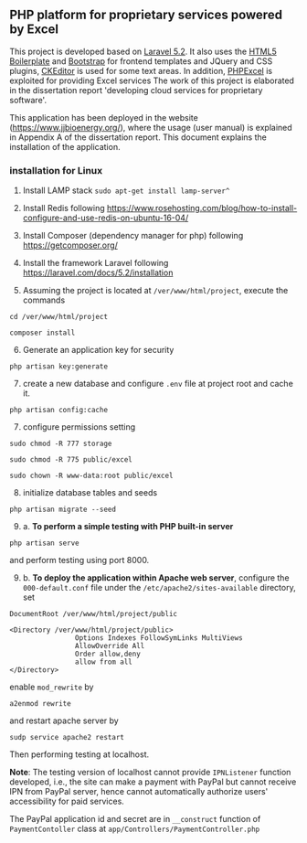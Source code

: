 ## PHP platform for proprietary services powered by Excel

This project is developed based on [Laravel 5.2](https://laravel.com/docs/5.2). It also uses the [HTML5 Boilerplate](https://startbootstrap.com/) and [Bootstrap](http://getbootstrap.com/) for frontend templates and JQuery and CSS plugins, [CKEditor](https://ckeditor.com/) is used for some text areas. In addition, [PHPExcel](https://github.com/PHPOffice/PHPExcel) is exploited for providing Excel services  The work of this project is elaborated in the dissertation report 
'developing cloud services for proprietary software'.

This application has been deployed in the website (https://www.jjbioenergy.org/), where the usage (user manual) is explained in Appendix A of the dissertation report. This document explains the installation of the application.

### installation for Linux

1. Install LAMP stack `sudo apt-get install lamp-server^`

2. Install Redis following https://www.rosehosting.com/blog/how-to-install-configure-and-use-redis-on-ubuntu-16-04/

3. Install Composer (dependency manager for php) following https://getcomposer.org/

4. Install the framework Laravel following https://laravel.com/docs/5.2/installation

5. Assuming the project is located at `/ver/www/html/project`, execute the commands

`cd /ver/www/html/project`

`composer install`

6. Generate an application key for security

`php artisan key:generate`

7. create a new database and configure `.env` file at project root and cache it.

`php artisan config:cache`

7. configure permissions setting

`sudo chmod -R 777 storage`

`sudo chmod -R 775 public/excel`

`sudo chown -R www-data:root public/excel`

8. initialize database tables and seeds

`php artisan migrate --seed`

9. a. **To perform a simple testing with PHP built-in server**

`php artisan serve`

and perform testing using port 8000.

9. b. **To deploy the application within Apache web server**, configure the `000-default.conf` file under the 
`/etc/apache2/sites-available` directory, set

```
DocumentRoot /ver/www/html/project/public
```
```
<Directory /ver/www/html/project/public>
                Options Indexes FollowSymLinks MultiViews
                AllowOverride All
                Order allow,deny
                allow from all
</Directory>
```

enable `mod_rewrite` by

`a2enmod rewrite`

and restart apache server by

`sudp service apache2 restart`

Then performing testing at localhost.

**Note**: The testing version of localhost cannot provide `IPNListener` function developed, i.e., the site can make a payment with PayPal but cannot receive IPN from PayPal server, hence cannot automatically authorize users' accessibility for paid services.

The PayPal application id and secret are in `__construct` function of `PaymentContoller` class at `app/Controllers/PaymentController.php`



